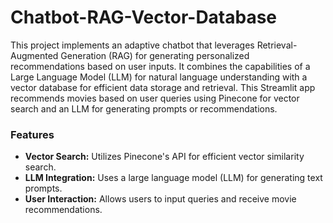 # Chatbot-RAG-Vector-Database
This project implements an adaptive chatbot that leverages Retrieval-Augmented Generation (RAG) for generating personalized recommendations based on user inputs. It combines the capabilities of a Large Language Model (LLM) for natural language understanding with a vector database for efficient data storage and retrieval.
This Streamlit app recommends movies based on user queries using Pinecone for vector search and an LLM for generating prompts or recommendations.

### Features

- **Vector Search:** Utilizes Pinecone's API for efficient vector similarity search.
- **LLM Integration:** Uses a large language model (LLM) for generating text prompts.
- **User Interaction:** Allows users to input queries and receive movie recommendations.
